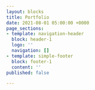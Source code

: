 ```yaml
---
layout: blocks
title: Portfolio
date: 2021-08-01 05:00:00 +0000
page_sections:
- template: navigation-header
  block: header-1
  logo: ''
  navigation: []
- template: simple-footer
  block: footer-1
  content: ''
published: false

---
```

